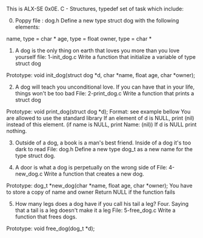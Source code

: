 This is ALX-SE 0x0E. C - Structures, typedef set of task which include:

0. Poppy
 file : dog.h
  Define a new type struct dog with the following elements:

  name, type = char *
  age, type = float
  owner, type = char *

1. A dog is the only thing on earth that loves you more than you love yourself
 file: 1-init_dog.c
 Write a function that initialize a variable of type struct dog

 Prototype: void init_dog(struct dog *d, char *name, float age, char *owner);

2. A dog will teach you unconditional love. If you can have that in your life, things won't be too bad 
 File: 2-print_dog.c
 Write a function that prints a struct dog

 Prototype: void print_dog(struct dog *d);
 Format: see example bellow
 You are allowed to use the standard library
 If an element of d is NULL, print (nil) instead of this element. (if name is NULL, print Name: (nil))
 If d is NULL print nothing.

3. Outside of a dog, a book is a man's best friend. Inside of a dog it's too dark to read
 File: dog.h
 Define a new type dog_t as a new name for the type struct dog.

4. A door is what a dog is perpetually on the wrong side of
 File: 4-new_dog.c
 Write a function that creates a new dog.

 Prototype: dog_t *new_dog(char *name, float age, char *owner);
 You have to store a copy of name and owner
 Return NULL if the function fails

5. How many legs does a dog have if you call his tail a leg? Four. Saying that a tail is a leg doesn't make it a leg
 File: 5-free_dog.c
 Write a function that frees dogs.

 Prototype: void free_dog(dog_t *d);
